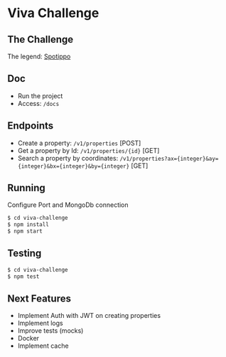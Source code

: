 # Viva Challenge

## The Challenge
The legend: [Spotippo](https://github.com/VivaReal/code-challenge/blob/master/backend.md)

## Doc
- Run the project
- Access: `/docs`

## Endpoints
- Create a property: `/v1/properties` [POST]
- Get a property by Id: `/v1/properties/{id}` [GET]
- Search a property by coordinates: `/v1/properties?ax={integer}&ay={integer}&bx={integer}&by={integer}` [GET]

## Running
Configure Port and MongoDb connection

```sh
$ cd viva-challenge
$ npm install
$ npm start
```

## Testing
```sh
$ cd viva-challenge
$ npm test
```

## Next Features
- Implement Auth with JWT on creating properties 
- Implement logs
- Improve tests (mocks)
- Docker
- Implement cache
